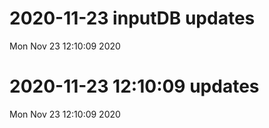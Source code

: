 
# 2020-11-23 inputDB updates 
 Mon Nov 23 12:10:09 2020 


# 2020-11-23 12:10:09 updates 
 Mon Nov 23 12:10:09 2020 

